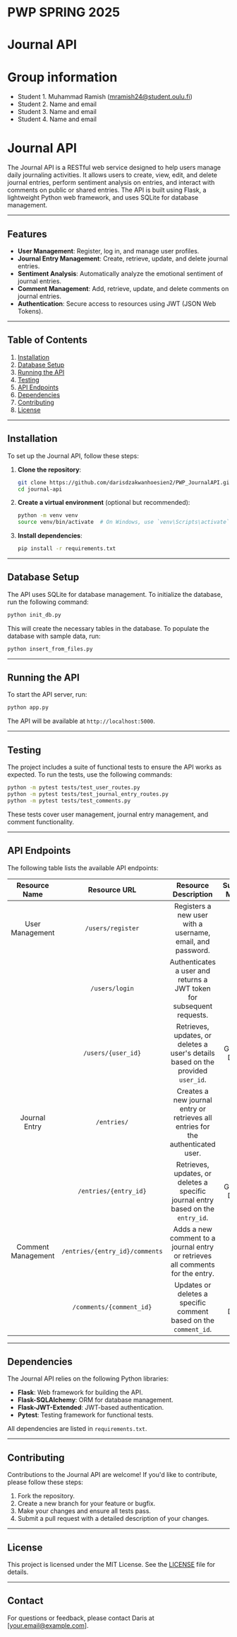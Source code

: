 # PWP SPRING 2025
# Journal API
# Group information
* Student 1. Muhammad Ramish (mramish24@student.oulu.fi)
* Student 2. Name and email
* Student 3. Name and email
* Student 4. Name and email

# Journal API

The Journal API is a RESTful web service designed to help users manage daily journaling activities. It allows users to create, view, edit, and delete journal entries, perform sentiment analysis on entries, and interact with comments on public or shared entries. The API is built using Flask, a lightweight Python web framework, and uses SQLite for database management.

---

## Features

- **User Management**: Register, log in, and manage user profiles.
- **Journal Entry Management**: Create, retrieve, update, and delete journal entries.
- **Sentiment Analysis**: Automatically analyze the emotional sentiment of journal entries.
- **Comment Management**: Add, retrieve, update, and delete comments on journal entries.
- **Authentication**: Secure access to resources using JWT (JSON Web Tokens).

---

## Table of Contents

1. [Installation](#installation)
2. [Database Setup](#database-setup)
3. [Running the API](#running-the-api)
4. [Testing](#testing)
5. [API Endpoints](#api-endpoints)
6. [Dependencies](#dependencies)
7. [Contributing](#contributing)
8. [License](#license)

---

## Installation

To set up the Journal API, follow these steps:

1. **Clone the repository**:
   ```bash
   git clone https://github.com/darisdzakwanhoesien2/PWP_JournalAPI.git
   cd journal-api
   ```

2. **Create a virtual environment** (optional but recommended):
   ```bash
   python -m venv venv
   source venv/bin/activate  # On Windows, use `venv\Scripts\activate`
   ```

3. **Install dependencies**:
   ```bash
   pip install -r requirements.txt
   ```

---

## Database Setup

The API uses SQLite for database management. To initialize the database, run the following command:

```bash
python init_db.py
```

This will create the necessary tables in the database. To populate the database with sample data, run:

```bash
python insert_from_files.py
```

---

## Running the API

To start the API server, run:

```bash
python app.py
```

The API will be available at `http://localhost:5000`.

---

## Testing

The project includes a suite of functional tests to ensure the API works as expected. To run the tests, use the following commands:

```bash
python -m pytest tests/test_user_routes.py
python -m pytest tests/test_journal_entry_routes.py
python -m pytest tests/test_comments.py
```

These tests cover user management, journal entry management, and comment functionality.

---

## API Endpoints

The following table lists the available API endpoints:

| Resource Name       | Resource URL                          | Resource Description                                                                 | Supported Methods | Implemented |
|:-------------------:|:-------------------------------------:|:------------------------------------------------------------------------------------:|:-----------------:|:-----------:|
| User Management     | `/users/register`                     | Registers a new user with a username, email, and password.                           | POST              | Yes         |
|                     | `/users/login`                        | Authenticates a user and returns a JWT token for subsequent requests.                | POST              | Yes         |
|                     | `/users/{user_id}`                    | Retrieves, updates, or deletes a user's details based on the provided `user_id`.     | GET, PUT, DELETE  | Yes         |
| Journal Entry       | `/entries/`                           | Creates a new journal entry or retrieves all entries for the authenticated user.     | POST, GET         | Yes         |
|                     | `/entries/{entry_id}`                 | Retrieves, updates, or deletes a specific journal entry based on the `entry_id`.     | GET, PUT, DELETE  | Yes         |
| Comment Management  | `/entries/{entry_id}/comments`        | Adds a new comment to a journal entry or retrieves all comments for the entry.       | POST, GET         | Yes         |
|                     | `/comments/{comment_id}`              | Updates or deletes a specific comment based on the `comment_id`.                    | PUT, DELETE       | Yes         |

---

## Dependencies

The Journal API relies on the following Python libraries:

- **Flask**: Web framework for building the API.
- **Flask-SQLAlchemy**: ORM for database management.
- **Flask-JWT-Extended**: JWT-based authentication.
- **Pytest**: Testing framework for functional tests.

All dependencies are listed in `requirements.txt`.

---

## Contributing

Contributions to the Journal API are welcome! If you'd like to contribute, please follow these steps:

1. Fork the repository.
2. Create a new branch for your feature or bugfix.
3. Make your changes and ensure all tests pass.
4. Submit a pull request with a detailed description of your changes.

---

## License

This project is licensed under the MIT License. See the [LICENSE](LICENSE) file for details.

---

## Contact

For questions or feedback, please contact Daris at [your.email@example.com].




